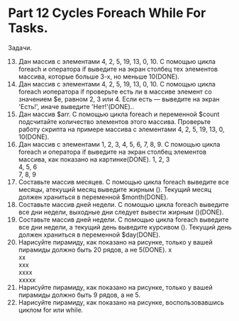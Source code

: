 ﻿# Part 12 Cycles Foreach While For Tasks.

Задачи.

13. Дан массив с элементами 4, 2, 5, 19, 13, 0, 10. С помощью цикла foreach и оператора if выведите на экран столбец тех элементов массива, которые больше 3-х, но меньше 10(DONE).
14. Дан массив с элементами 4, 2, 5, 19, 13, 0, 10. С помощью цикла foreach иоператора if проверьте есть ли в массиве элемент со значением $e, равном 2, 3 или 4. Если есть — выведите на экран 'Есть!', иначе выведите 'Нет!'(DONE)..
15. Дан массив $arr. С помощью цикла foreach и переменной $count подсчитайте количество элементов этого массива. Проверьте работу скрипта на примере массива с элементами 4, 2, 5, 19, 13, 0, 10(DONE).
16. Дан массив с элементами 1, 2, 3, 4, 5, 6, 7, 8, 9. С помощью цикла foreach и оператора if выведите на экран столбец элементов массива, как показано на картинке(DONE).
    1, 2, 3 <br>
    4, 5, 6 <br>
    7, 8, 9 <br>
17. Составьте массив месяцев. С помощью цикла foreach выведите все месяцы, атекущий месяц выведите жирным (<b></b>). Текущий месяц должен храниться в переменной $month(DONE).
18. Составьте массив дней недели. С помощью цикла foreach выведите все дни недели, выходные дни следует вывести жирным (<b></b>)(DONE).
19. Составьте массив дней недели. С помощью цикла foreach выведите все дни недели, а текущий день выведите курсивом (<i></i>). Текущий день должен храниться в переменной $day(DONE).
20. Нарисуйте пирамиду, как показано на рисунке, только у вашей пирамиды должно быть 20 рядов, а не 5(DONE).
    x <br>
    xx <br>
    xxx <br>
    xxxx <br>
    xxxxx <br>
22. Нарисуйте пирамиду, как показано на рисунке, только у вашей пирамиды должно быть 9 рядов, а не 5.
23. Нарисуйте пирамиду, как показано на рисунке, воспользовавшись циклом for или while. 
